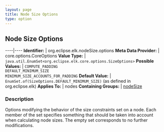```yaml
---
layout: page
title: Node Size Options
type: option
---
```

## Node Size Options

----|----
**Identifier:** | org.eclipse.elk.nodeSize.options
**Meta Data Provider:** | core.options.CoreOptions
**Value Type:** | `java.util.EnumSet<org.eclipse.elk.core.options.SizeOptions>`
**Possible Values:** | `COMPUTE_PADDING`<br>`DEFAULT_MINIMUM_SIZE`<br>`MINIMUM_SIZE_ACCOUNTS_FOR_PADDING`
**Default Value:** | `EnumSet.of(SizeOptions.DEFAULT_MINIMUM_SIZE)` (as defined in org.eclipse.elk)
**Applies To:** | nodes
**Containing Groups:** | [nodeSize](org-eclipse-elk-nodeSize)

### Description

Options modifying the behavior of the size constraints set on a node. Each member of the set specifies something that should be taken into account when calculating node sizes. The empty set corresponds to no further modifications.
